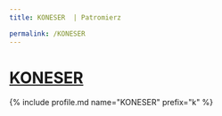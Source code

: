 ```yaml
---
title: KONESER  | Patromierz

permalink: /KONESER
---
```


# [KONESER ](https://patronite.pl/KONESER)

{% include profile.md name="KONESER" prefix="k" %}
